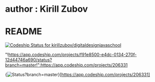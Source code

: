 # author : Kirill Zubov #
# README #


[ ![Codeship Status for kirillzubov/digitaldesignjavaschool](https://app.codeship.com/projects/f91e8500-e4dc-0134-270f-12d44746a690/status?branch=master)](https://app.codeship.com/projects/206331)

"!https://app.codeship.com/projects/f91e8500-e4dc-0134-270f-12d44746a690/status?branch=master!":https://app.codeship.com/projects/206331

{<img src="https://app.codeship.com/projects/f91e8500-e4dc-0134-270f-12d44746a690/status?branch=master" alt="Status?branch=master" />}[https://app.codeship.com/projects/206331]